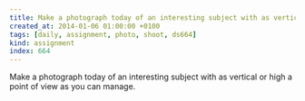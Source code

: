 ```yaml
---
title: Make a photograph today of an interesting subject with as vertical or high a point of view as you can manage.
created_at: 2014-01-06 01:00:00 +0100
tags: [daily, assignment, photo, shoot, ds664]
kind: assignment
index: 664
---
```


Make a photograph today of an interesting subject with as vertical or high a point of view as you can manage.
